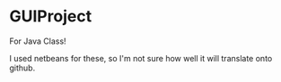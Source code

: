 # GUIProject
For Java Class!

I used netbeans for these, so I'm not sure how well it will translate onto github.
